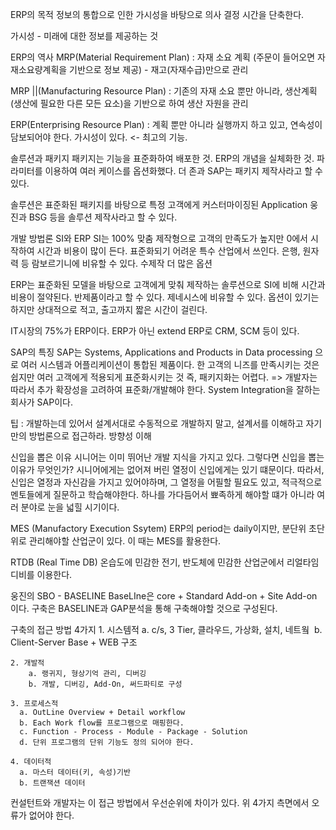 ERP의 목적
정보의 통합으로 인한 가시성을 바탕으로 의사 결정 시간을 단축한다.

가시성 - 미래에 대한 정보를 제공하는 것

ERP의 역사
MRP(Material Requirement Plan) : 자재 소요 계획 (주문이 들어오면 자재소요량계획을 기반으로 정보 제공) - 재고(자재수급)만으로 관리

MRP ||(Manufacturing Resource Plan) : 기존의 자재 소요 뿐만 아니라, 생산계획(생산에 필요한 다른 모든 요소)을 기반으로 하여 생산 자원을 관리

ERP(Enterprising Resource Plan) : 계획 뿐만 아니라 실행까지 하고 있고, 연속성이 담보되어야 한다.
가시성이 있다. <- 최고의 기능.

솔루션과 패키지
패키지는 기능을 표준화하여 배포한 것. ERP의 개념을 실체화한 것. 파라미터를 이용하여 여러 케이스를 옵션화했다. 더 존과 SAP는 패키지 제작사라고 할 수 있다.

솔루션은 표준화된 패키지를 바탕으로 특정 고객에게 커스터마이징된 Application
웅진과 BSG 등을 솔루션 제작사라고 할 수 있다.

개발 방법론 SI와 ERP
SI는 100% 맞춤 제작형으로 고객의 만족도가 높지만 0에서 시작하여 시간과 비용이 많이 든다.
표준화되기 어려운 특수 산업에서 쓰인다. 은행, 원자력 등
람보르기니에 비유할 수 있다. 수제작  더 많은 옵션

ERP는 표준화된 모델을 바탕으로 고객에게 맞춰 제작하는 솔루션으로 SI에 비해 시간과 비용이 절약된다.
반제품이라고 할 수 있다. 
제네시스에 비유할 수 있다. 옵션이 있기는 하지만 상대적으로 적고, 출고까지 짧은 시간이 걸린다.

IT시장의 75%가 ERP이다.
ERP가 아닌 extend ERP로 CRM, SCM 등이 있다.

SAP의 특징
SAP는 Systems, Applications and Products in Data processing 으로 여러 시스템과 어플리케이션이 통합된 제품이다.
한 고객의 니즈를 만족시키는 것은 쉽지만 여러 고객에게 적용되게 표준화시키는 것 즉, 패키지화는 어렵다. => 개발자는 따라서 추가 확장성을 고려하여 표준화/개발해야 한다.
System Integration을 잘하는 회사가 SAP이다.

팁 : 개발하는데 있어서 설계서대로 수동적으로 개발하지 말고, 설계서를 이해하고 자기만의 방법론으로 접근하라. 방향성 이해

신입을 뽑은 이유
시니어는 이미 뛰어난 개발 지식을 가지고 있다. 그렇다면 신입을 뽑는 이유가 무엇인가?
시니어에게는 없어져 버린 열정이 신입에게는 있기 떄문이다. 따라서, 신입은 열정과 자신감을 가지고 있어야하며, 그 열정을 어필할 필요도 있고, 적극적으로 멘토들에게 질문하고 학습해야한다.
하나를 가다듬어서 뾰족하게 해야할 떄가 아니라 여러 분야로 눈을 넓힐 시기이다.

MES (Manufactory Execution Ssytem)
ERP의 period는 daily이지만, 분단위 초단위로 관리해야할 산업군이 있다. 이 때는  MES를 활용한다. 

RTDB (Real Time DB)
온습도에 민감한 전기, 반도체에 민감한 산업군에서 리얼타임디비를 이용한다.

웅진의 SBO - BASELINE
BaseLIne은 core + Standard Add-on + Site Add-on 이다.
구축은 BASELINE과 GAP분석을 통해 구축해야할 것으로 구성된다.

구축의 접근 방법 4가지
	1. 시스템적
		a. c/s, 3 Tier, 클라우드, 가상화, 설치, 네트웤
	​	b. Client-Server Base + WEB 구조
	
	2. 개발적
		a. 랭귀지, 형상기억 관리, 디버깅	
		b. 개발, 디버깅, Add-On, 써드파티로 구성
		
	3. 프로세스적
	  a. OutLine Overview + Detail workflow
	  b. Each Work flow를 프로그램으로 매핑한다.
	  c. Function - Process - Module - Package - Solution	
	  d. 단위 프로그램의 단위 기능도 정의 되어야 한다.
	
	4. 데이터적
	  a. 마스터 데이터(키, 속성)기반
	  b. 트랜잭션 데이터

컨설턴트와 개발자는 이 접근 방법에서 우선순위에 차이가 있다. 
위 4가지 측면에서 오류가 없어야 한다.